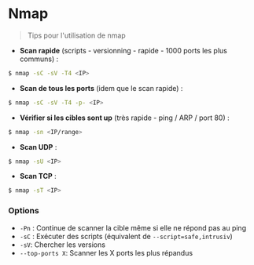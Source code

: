 # Nmap

> Tips pour l'utilisation de nmap

- **Scan rapide** (scripts - versionning - rapide - 1000 ports les plus communs) :

```bash
$ nmap -sC -sV -T4 <IP>
```

- **Scan de tous les ports** (idem que le scan rapide) : 

```bash
$ nmap -sC -sV -T4 -p- <IP>
```

- **Vérifier si les cibles sont up** (très rapide - ping / ARP / port 80) :

```bash
$ nmap -sn <IP/range>
```

- **Scan UDP** :

```bash
$ nmap -sU <IP>
```

- **Scan TCP** : 

```bash
$ nmap -sT <IP>
```



### Options

- `-Pn` : Continue de scanner la cible même si elle ne répond pas au ping
- `-sC` : Exécuter des scripts (équivalent de `--script=safe,intrusiv`)
- `-sV`:  Chercher les versions
- `--top-ports X`: Scanner les X ports les plus répandus